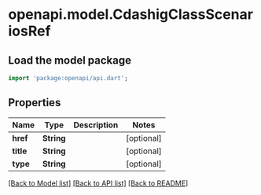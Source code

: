 # openapi.model.CdashigClassScenariosRef

## Load the model package
```dart
import 'package:openapi/api.dart';
```

## Properties
Name | Type | Description | Notes
------------ | ------------- | ------------- | -------------
**href** | **String** |  | [optional] 
**title** | **String** |  | [optional] 
**type** | **String** |  | [optional] 

[[Back to Model list]](../README.md#documentation-for-models) [[Back to API list]](../README.md#documentation-for-api-endpoints) [[Back to README]](../README.md)


